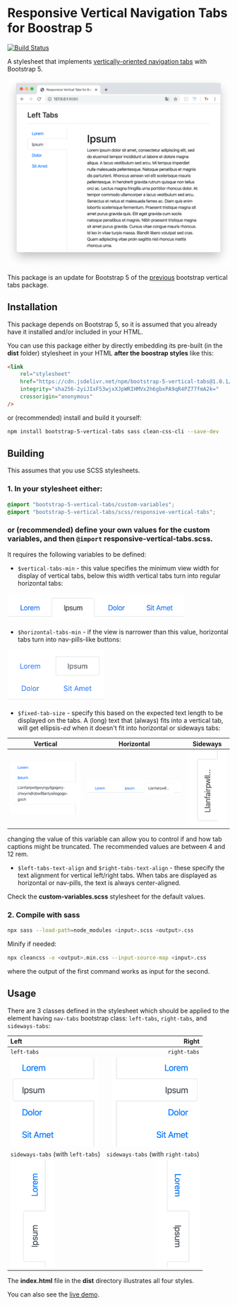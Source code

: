 # Responsive Vertical Navigation Tabs for Boostrap 5

[![Build Status](https://app.travis-ci.com/tromgy/bootstrap-5-vertical-tabs.svg?branch=main)](https://app.travis-ci.com/tromgy/bootstrap-5-vertical-tabs)

A stylesheet that implements [vertically-oriented navigation tabs](https://b5vtabs.netlify.com) with Bootstrap 5.

![screenshot](vtabs-wide.png)

This package is an update for Bootstrap 5 of the [previous](https://github.com/tromgy/bootstrap-4-vertical-tabs) bootstrap vertical tabs package.

## Installation

This package depends on Bootstrap 5, so it is assumed that you already have it installed and/or included
in your HTML.

You can use this package either by directly embedding its pre-built (in the **dist** folder) stylesheet in your HTML **after the boostrap styles** like this:

```HTML
<link
    rel="stylesheet"
    href="https://cdn.jsdelivr.net/npm/bootstrap-5-vertical-tabs@1.0.1/dist/b5vtabs.min.css"
    integrity="sha256-2yiJIxF53wjxXJpWRIHMVx2h6gbxPA9qR4PZ77fmA2k="
    crossorigin="anonymous"
/>
```

or (recommended) install and build it yourself:

```bash
npm install bootstrap-5-vertical-tabs sass clean-css-cli --save-dev
```

## Building

This assumes that you use SCSS stylesheets.

### 1. In your stylesheet either:

```SCSS
@import "bootstrap-5-vertical-tabs/custom-variables";
@import "bootstrap-5-vertical-tabs/scss/responsive-vertical-tabs";
```

### or (recommended) define your own values for the custom variables, and then `@import` **responsive-vertical-tabs.scss**.

It requires the following variables to be defined:

- `$vertical-tabs-min` - this value specifies the minimum view width for display of vertical tabs, below this width vertical
tabs turn into regular horizontal tabs:

<img src="vtabs-med.png" alt="horizontal tabs at medium view width" width="400">

- `$horizontal-tabs-min` - if the view is narrower than this value, horizontal tabs turn into nav-pills-like buttons:

<img src="vtabs-narrow.png" alt="nav-pills at narrow view width" width="220">

- `$fixed-tab-size` - specify this based on the expected text length to be displayed on the tabs.
A (long) text that (always) fits into a vertical tab, will get ellipsis-_ed_ when it doesn't fit into
horizontal or sideways tabs:

Vertical                                                                      | Horizontal                                                                            | Sideways
------------------------------------------------------------------------------|---------------------------------------------------------------------------------------|------------------------------------------------------------------------------------------------
<img src="vtabs-longword.png" alt="vertical tab with a long text" width="220">|<img src="vtabs-longword-narrow.png" alt="horizontal tab with a long text" width="300">|<img src="vtabs-longword-sideways.png" alt="vertical sideways tab with a long text" width="100">

changing the value of this variable can allow you to control if and how tab captions might be truncated. The recommended values are between 4 and 12 rem.

- `$left-tabs-text-align` and `$right-tabs-text-align` - these specify the text alignment for vertical left/right tabs. 
When tabs are displayed as horizontal or nav-pills, the text is always center-aligned.

Check the **custom-variables.scss** stylesheet for the default values.

### 2. Compile with sass

```bash
npx sass --load-path=node_modules <input>.scss <output>.css
```

Minify if needed:

```bash
npx cleancss -o <output>.min.css --input-source-map <input>.css
```

where the output of the first command works as input for the second.

## Usage

There are 3 classes defined in the stylesheet which should be applied to the element having `nav-tabs` bootstrap class:
`left-tabs`, `right-tabs`, and `sideways-tabs`:

Left                                           | Right
:----------------------------------------------|-------------------------------------------------:
`left-tabs`                                    |                                     `right-tabs`
<img src="vtabs-left.png" width="200">         |          <img src="vtabs-right.png" width="200">
`sideways-tabs` (with `left-tabs`)             |              `sideways-tabs` (with `right-tabs`)
<img src="vtabs-left-sideways.png" width="100">| <img src="vtabs-right-sideways.png" width="100">

The **index.html** file in the **dist** directory illustrates all four styles. 

You can also see the [live demo](https://b5vtabs.netlify.com).
